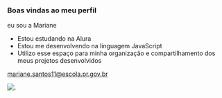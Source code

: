 ### Boas vindas ao meu perfil 

eu sou a Mariane

- Estou estudando na Alura
- Estou me desenvolvendo na linguagem JavaScript
- Utilizo esse espaço para minha organização e compartilhamento dos meus projetos desenvolvidos

mariane.santos11@escola.pr.gov.br

![.](https://tenor.com/pt-BR/view/one-piece-gif-18904018)
